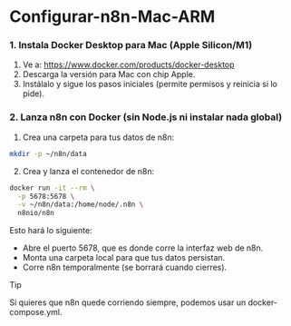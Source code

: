 # Configurar-n8n-Mac-ARM

### 1. Instala Docker Desktop para Mac (Apple Silicon/M1)
1.	Ve a: https://www.docker.com/products/docker-desktop
2.	Descarga la versión para Mac con chip Apple.
3.	Instálalo y sigue los pasos iniciales (permite permisos y reinicia si lo pide).

### 2. Lanza n8n con Docker (sin Node.js ni instalar nada global)
1.	Crea una carpeta para tus datos de n8n:
```bash
mkdir -p ~/n8n/data
```
2.	Crea y lanza el contenedor de n8n:
```bash
docker run -it --rm \
  -p 5678:5678 \
  -v ~/n8n/data:/home/node/.n8n \
  n8nio/n8n
```
Esto hará lo siguiente:
* Abre el puerto 5678, que es donde corre la interfaz web de n8n.
* Monta una carpeta local para que tus datos persistan.
* Corre n8n temporalmente (se borrará cuando cierres).

> [!TIP]
> Si quieres que n8n quede corriendo siempre, podemos usar un docker-compose.yml.
